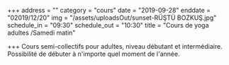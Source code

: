+++
address = ""
category = "cours"
date = "2019-09-28"
enddate = "02019/12/20"
img = "/assets/uploadsOut/sunset-RÜŞTÜ BOZKUŞ.jpg"
schedule_in = "09:30"
schedule_out = "10:30"
title = "Cours de yoga adultes /Samedi matin"

+++
Cours semi-collectifs pour adultes, niveau débutant et intermédiaire. Possibilité de débuter à n'importe quel moment de l'année.